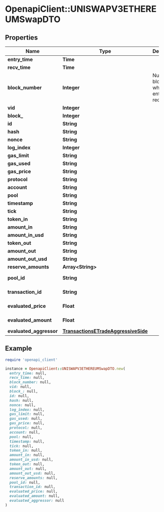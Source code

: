 # OpenapiClient::UNISWAPV3ETHEREUMSwapDTO

## Properties

| Name | Type | Description | Notes |
| ---- | ---- | ----------- | ----- |
| **entry_time** | **Time** |  | [optional] |
| **recv_time** | **Time** |  | [optional] |
| **block_number** | **Integer** | Number of block in which entity was recorded. | [optional] |
| **vid** | **Integer** |  | [optional] |
| **block_** | **Integer** |  | [optional] |
| **id** | **String** |  | [optional] |
| **hash** | **String** |  | [optional] |
| **nonce** | **String** |  | [optional] |
| **log_index** | **Integer** |  | [optional] |
| **gas_limit** | **String** |  | [optional] |
| **gas_used** | **String** |  | [optional] |
| **gas_price** | **String** |  | [optional] |
| **protocol** | **String** |  | [optional] |
| **account** | **String** |  | [optional] |
| **pool** | **String** |  | [optional] |
| **timestamp** | **String** |  | [optional] |
| **tick** | **String** |  | [optional] |
| **token_in** | **String** |  | [optional] |
| **amount_in** | **String** |  | [optional] |
| **amount_in_usd** | **String** |  | [optional] |
| **token_out** | **String** |  | [optional] |
| **amount_out** | **String** |  | [optional] |
| **amount_out_usd** | **String** |  | [optional] |
| **reserve_amounts** | **Array&lt;String&gt;** |  | [optional] |
| **pool_id** | **String** |  | [optional][readonly] |
| **transaction_id** | **String** |  | [optional][readonly] |
| **evaluated_price** | **Float** |  | [optional][readonly] |
| **evaluated_amount** | **Float** |  | [optional][readonly] |
| **evaluated_aggressor** | [**TransactionsETradeAggressiveSide**](TransactionsETradeAggressiveSide.md) |  | [optional] |

## Example

```ruby
require 'openapi_client'

instance = OpenapiClient::UNISWAPV3ETHEREUMSwapDTO.new(
  entry_time: null,
  recv_time: null,
  block_number: null,
  vid: null,
  block_: null,
  id: null,
  hash: null,
  nonce: null,
  log_index: null,
  gas_limit: null,
  gas_used: null,
  gas_price: null,
  protocol: null,
  account: null,
  pool: null,
  timestamp: null,
  tick: null,
  token_in: null,
  amount_in: null,
  amount_in_usd: null,
  token_out: null,
  amount_out: null,
  amount_out_usd: null,
  reserve_amounts: null,
  pool_id: null,
  transaction_id: null,
  evaluated_price: null,
  evaluated_amount: null,
  evaluated_aggressor: null
)
```

